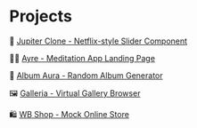 # Projects
🍿 <a href="https://github.com/kristjanv001/jupiter-clone" target="_blank"> Jupiter Clone - Netflix-style Slider Component</a>

🧘‍♂️ <a href="https://www.ayre.info/" target="_blank">Ayre - Meditation App Landing Page</a>

🎸 <a href="https://www.albumaura.com/" target="_blank">Album Aura - Random Album Generator</a>

🖼️ <a href="https://github.com/kristjanv001/galleria" target="_blank">Galleria - Virtual Gallery Browser</a>

🛍️ <a href="https://github.com/kristjanv001/wb-shop" target="_blank">WB Shop - Mock Online Store</a>


 




   